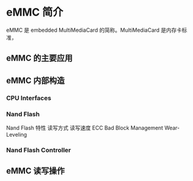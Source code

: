 # eMMC 简介

eMMC 是 embedded MultiMediaCard 的简称。MultiMediaCard 是内存卡标准，

## eMMC 的主要应用

## eMMC 内部构造
### CPU Interfaces
### Nand Flash
Nand Flash 特性
  读写方式
  读写速度
  ECC
  Bad Block Management
  Wear-Leveling

### Nand Flash Controller


## eMMC 读写操作
